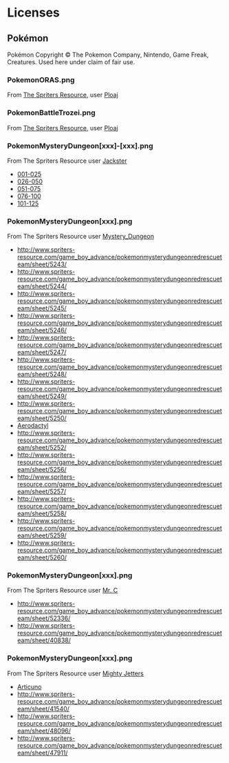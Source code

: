 # Licenses

## Pokémon

Pokémon Copyright &copy; The Pokemon Company, Nintendo, Game Freak, Creatures. Used here under claim of fair use.

### PokemonORAS.png

From [The Spriters Resource](http://www.spriters-resource.com/3ds/pokemonomegarubyalphasapphire/sheet/64163/), user [Ploaj](http://www.spriters-resource.com/submitter/Ploaj/)

### PokemonBattleTrozei.png

From [The Spriters Resource](http://www.spriters-resource.com/3ds/pokemonbattletrozei/sheet/64891/), user [Ploaj](http://www.spriters-resource.com/submitter/Ploaj/)

### PokemonMysteryDungeon[xxx]-[xxx].png

From The Spriters Resource user [Jackster](http://www.spriters-resource.com/submitter/Jackster/)

* [001-025](http://www.spriters-resource.com/game_boy_advance/pokemonmysterydungeonredrescueteam/sheet/5237/)
* [026-050](http://www.spriters-resource.com/game_boy_advance/pokemonmysterydungeonredrescueteam/sheet/5239/)
* [051-075](http://www.spriters-resource.com/game_boy_advance/pokemonmysterydungeonredrescueteam/sheet/5240/)
* [076-100](http://www.spriters-resource.com/game_boy_advance/pokemonmysterydungeonredrescueteam/sheet/5241/)
* [101-125](http://www.spriters-resource.com/game_boy_advance/pokemonmysterydungeonredrescueteam/sheet/5242/)

### PokemonMysteryDungeon[xxx].png

From The Spriters Resource user [Mystery_Dungeon](http://www.spriters-resource.com/submitter/Mystery_Dungeon/)

* http://www.spriters-resource.com/game_boy_advance/pokemonmysterydungeonredrescueteam/sheet/5243/
* http://www.spriters-resource.com/game_boy_advance/pokemonmysterydungeonredrescueteam/sheet/5244/
* http://www.spriters-resource.com/game_boy_advance/pokemonmysterydungeonredrescueteam/sheet/5245/
* http://www.spriters-resource.com/game_boy_advance/pokemonmysterydungeonredrescueteam/sheet/5246/
* http://www.spriters-resource.com/game_boy_advance/pokemonmysterydungeonredrescueteam/sheet/5247/
* http://www.spriters-resource.com/game_boy_advance/pokemonmysterydungeonredrescueteam/sheet/5248/
* http://www.spriters-resource.com/game_boy_advance/pokemonmysterydungeonredrescueteam/sheet/5249/
* http://www.spriters-resource.com/game_boy_advance/pokemonmysterydungeonredrescueteam/sheet/5250/
* [Aerodactyl](http://www.spriters-resource.com/game_boy_advance/pokemonmysterydungeonredrescueteam/sheet/5251/)
* http://www.spriters-resource.com/game_boy_advance/pokemonmysterydungeonredrescueteam/sheet/5252/
* http://www.spriters-resource.com/game_boy_advance/pokemonmysterydungeonredrescueteam/sheet/5256/
* http://www.spriters-resource.com/game_boy_advance/pokemonmysterydungeonredrescueteam/sheet/5257/
* http://www.spriters-resource.com/game_boy_advance/pokemonmysterydungeonredrescueteam/sheet/5258/
* http://www.spriters-resource.com/game_boy_advance/pokemonmysterydungeonredrescueteam/sheet/5259/
* http://www.spriters-resource.com/game_boy_advance/pokemonmysterydungeonredrescueteam/sheet/5260/

### PokemonMysteryDungeon[xxx].png

From The Spriters Resource user [Mr. C](http://www.spriters-resource.com/submitter/Mr.+C/)

* http://www.spriters-resource.com/game_boy_advance/pokemonmysterydungeonredrescueteam/sheet/52336/
* http://www.spriters-resource.com/game_boy_advance/pokemonmysterydungeonredrescueteam/sheet/40838/

### PokemonMysteryDungeon[xxx].png

From The Spriters Resource user [Mighty Jetters](http://www.spriters-resource.com/submitter/Mighty+Jetters/)

* [Articuno](http://www.spriters-resource.com/game_boy_advance/pokemonmysterydungeonredrescueteam/sheet/48016/)
* http://www.spriters-resource.com/game_boy_advance/pokemonmysterydungeonredrescueteam/sheet/41540/
* http://www.spriters-resource.com/game_boy_advance/pokemonmysterydungeonredrescueteam/sheet/48096/
* http://www.spriters-resource.com/game_boy_advance/pokemonmysterydungeonredrescueteam/sheet/47911/
